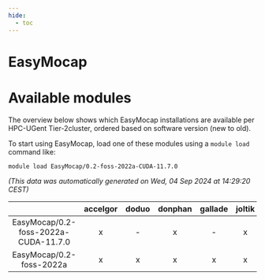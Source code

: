 ```yaml
---
hide:
  - toc
---
```


EasyMocap
=========

# Available modules


The overview below shows which EasyMocap installations are available per HPC-UGent Tier-2cluster, ordered based on software version (new to old).

To start using EasyMocap, load one of these modules using a `module load` command like:

```shell
module load EasyMocap/0.2-foss-2022a-CUDA-11.7.0
```

*(This data was automatically generated on Wed, 04 Sep 2024 at 14:29:20 CEST)*  

| |accelgor|doduo|donphan|gallade|joltik|shinx|skitty|
| :---: | :---: | :---: | :---: | :---: | :---: | :---: | :---: |
|EasyMocap/0.2-foss-2022a-CUDA-11.7.0|x|-|x|-|x|-|-|
|EasyMocap/0.2-foss-2022a|x|x|x|x|x|-|x|
